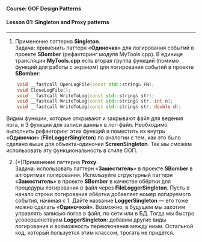#### Course: GOF Design Patterns  
#### Lesson 01:  Singleton and Proxy patterns  

***

1. Применение паттерна <b>Singleton</b>.  
   Задача: применить паттерн «<b>Одиночка</b>» для логирования событий в проекте <b>SBomber</b> (рефакторинг модуля MyTools.cpp).
   В единице трансляции <b>MyTools.cpp</b> есть вторая группа функций (помимо функций для работы с экраном)
   для логирования событий в проекте <b>SBomber</b>:  
```C++
    void __fastcall OpenLogFile(const std::string& FN);
    void CloseLogFile();
    void __fastcall WriteToLog(const std::string& str);
    void __fastcall WriteToLog(const std::string& str, int n);
    void __fastcall WriteToLog(const std::string& str, double d);
```
   Видим функции, которые открывают и закрывают файл для ведения лога, и 3 функции для записи данных в лог-файл.
   Необходимо выполнить рефакторинг этих функций и поместить их внутрь «<b>Одиночки</b>» (<b>FileLoggerSingleton</b>)
   по аналогии с тем, как это было сделано выше для объекта-одиночки <b>ScreenSingleton</b>.
   Так мы сможем использовать эту функциональность в стиле ООП.  

2. (*)Применение паттерна <b>Proxy</b>.  
   Задача: использовать паттерн «<b>Заместитель</b>» в проекте <b>SBomber</b> в алгоритмах логирования.
   Используйте структурный паттерн «<b>Заместитель</b>» в проекте <b>SBomber</b> в качестве обёртки для процедуры логирования
   в файл через <b>FileLoggerSingleton</b>. Пусть в начало строки логирования обёртка добавляет номер логируемого события, начиная с 1.
   Дайте название <b>LoggerSingleton</b> — его тоже можно сделать «<b>Одиночкой</b>».
   Возможно, в будущем мы захотим управлять записью логов в файл, по сети или в БД.
   Тогда мы быстро усовершенствуем <b>LoggerSingleton</b>: добавим другие виды логирования и возможность переключения между ними.
   Остальной код, который пользуется этим классом, трогать не придётся.

